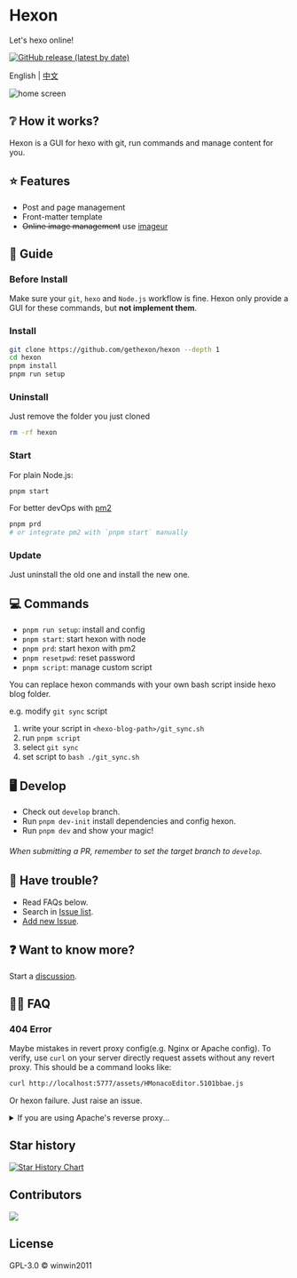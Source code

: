 # Hexon

Let's hexo online!

[![GitHub release (latest by date)](https://img.shields.io/github/v/release/gethexon/hexon?style=flat-square)](https://github.com/gethexon/hexon/releases/)

English | [中文](./README_CN.md)

![home screen](./images/home-screen.png)

## ❔ How it works?

Hexon is a GUI for hexo with git, run commands and manage content for you.

## ⭐️ Features

- Post and page management
- Front-matter template
- ~~Online image management~~ use [imageur](https://github.com/YuJianghao/imageur)

## 📘 Guide

### Before Install

Make sure your `git`, `hexo` and `Node.js` workflow is fine. Hexon only provide a GUI for these commands, but **not implement them**.

### Install

```bash
git clone https://github.com/gethexon/hexon --depth 1
cd hexon
pnpm install
pnpm run setup
```

### Uninstall

Just remove the folder you just cloned

```bash
rm -rf hexon
```

### Start

For plain Node.js:

```bash
pnpm start
```

For better devOps with [pm2](https://pm2.keymetrics.io/)

```bash
pnpm prd
# or integrate pm2 with `pnpm start` manually
```

### Update

Just uninstall the old one and install the new one.

## 💻 Commands

- `pnpm run setup`: install and config
- `pnpm start`: start hexon with node
- `pnpm prd`: start hexon with pm2
- `pnpm resetpwd`: reset password
- `pnpm script`: manage custom script

You can replace hexon commands with your own bash script inside hexo blog folder.

e.g. modify `git sync` script
1. write your script in `<hexo-blog-path>/git_sync.sh`
2. run `pnpm script`
3. select `git sync`
4. set script to `bash ./git_sync.sh`

## 🖥️ Develop

- Check out `develop` branch.
- Run `pnpm dev-init` install dependencies and config hexon.
- Run `pnpm dev` and show your magic!

###### When submitting a PR, remember to set the target branch to `develop`.

## 💩 Have trouble?

- Read FAQs below.
- Search in [Issue list](https://github.com/gethexon/hexon/Issues).
- [Add new Issue](https://github.com/gethexon/hexon/issueI/new).

## ❓ Want to know more?

Start a [discussion](https://github.com/gethexon/hexon/discussions).

## 👌🏻 FAQ

### 404 Error

Maybe mistakes in revert proxy config(e.g. Nginx or Apache config). To verify, use `curl` on your server directly request assets without any revert proxy. This should be a command looks like:

```bash
curl http://localhost:5777/assets/HMonacoEditor.5101bbae.js
```

Or hexon failure. Just raise an issue.

<details>
  <summary>If you are using Apache's reverse proxy...</summary>
Please make sure to add `AllowEncodedSlashes NoDecode` in your `VirtualHost` configuration, and add `nocanon` at the end of the `ProxyPass` setting.

See https://stackoverflow.com/questions/52034899/express-nodejs-server-through-apache-proxy-error-404-for-route-with-express-par
and https://stackoverflow.com/questions/4390436/need-to-allow-encoded-slashes-on-apache

Example:
```conf
<VirtualHost *:443>
    ServerName blog-admin.example.com

    SSLCertificateFile /etc/certificates/example.com.crt
    SSLCertificateKeyFile /etc/certificates/example.com.key
    SSLCertificateChainFile /etc/certificates/example.com.crt

    SSLEngine On
    SSLProxyEngine On
    ProxyRequests Off
    ProxyPreserveHost On
    AllowEncodedSlashes NoDecode

    ProxyPass / http://localhost:5777/ nocanon
    ProxyPassReverse / http://localhost:5777/
</VirtualHost>
```
</details>

## Star history

[![Star History Chart](https://api.star-history.com/svg?repos=gethexon/hexon&type=Date)](https://star-history.com/#gethexon/hexon&Date)

## Contributors

<a href="https://github.com/gethexon/hexon/graphs/contributors">
  <img src="https://contrib.rocks/image?repo=gethexon/hexon" />
</a>

## License

GPL-3.0 © winwin2011
